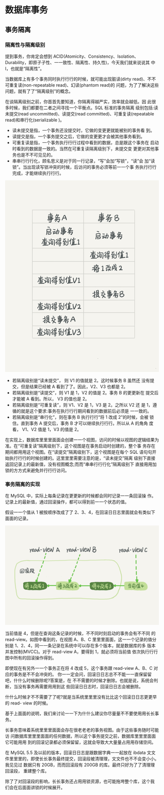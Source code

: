 # 数据库事务

## 事务隔离

### 隔离性与隔离级别

提到事务，你肯定会想到 ACID(Atomicity、Consistency、Isolation、 Durability，即原⼦子性、⼀一致性、隔离性、持久性)，今天我们就来说说其 中 I，也就是“隔离性”。

当数据库上有多个事务同时执⾏行行的时候，就可能出现脏读(dirty read)、不不可重复读(non-repeatable read)、幻读(phantom read)的 问题，为了了解决这些问题，就有了了“隔离级别”的概念。

在谈隔离级别之前，你⾸首先要知道，你隔离得越严实，效率就会越低。因 此很多时候，我们都要在⼆者之间寻找⼀个平衡点。SQL 标准的事务隔离 级别包括:读未提交(read uncommitted)、读提交(read committed)、可重复读(repeatable read)和串行化(serializable )。

- 读未提交是指，⼀个事务还没提交时，它做的变更更就能被别的事务看 到。 
- 读提交是指，⼀个事务提交之后，它做的变更更才会被其他事务看到。 
- 可重复读是指，⼀个事务执⾏行行过程中看到的数据，总是跟这个事务在 启动时看到的数据是⼀致的。当然在可重复读隔离级别下，未提交变 更更对其他事务也是不不可⻅见的。 
- 串串⾏行行化，顾名思义是对于同⼀⾏记录，“写”会加“写锁”，“读”会 加“读锁”。当出现读写锁冲突的时候，后访问的事务必须等前⼀一个事 务执⾏行行完成，才能继续执⾏行行。


![](img/rc.png)

- 若隔离级别是“读未提交”， 则 V1 的值就是 2。这时候事务 B 虽然还 没有提交，但是结果已经被 A 看到了了。因此，V2、V3 也都是 2。
- 若隔离级别是“读提交”，则 V1 是 1，V2 的值是 2。事务 B 的更更新在 提交后才能被 A 看到。所以， V3 的值也是 2。 
- 若隔离级别是“可重复读”，则 V1、V2 是 1，V3 是 2。之所以 V2 还 是 1，遵循的就是这个要求:事务在执⾏行行期间看到的数据前后必须是 ⼀一致的。
- 若隔离级别是“串⾏化”，则在事务 B 执⾏行行“将 1 改成 2”的时候，会被 锁住。直到事务 A 提交后，事务 B 才可以继续执⾏行行。所以从 A 的⻆角 度看， V1、V2 值是 1，V3 的值是 2。

在实现上，数据库⾥里里⾯面会创建⼀一个视图，访问的时候以视图的逻辑结果为 准。在“可重复读”隔离级别下，这个视图是在事务启动时创建的，整个事 务存在期间都⽤用这个视图。在“读提交”隔离级别下，这个视图是在每个 SQL 语句句开始执⾏行行的时候创建的。这⾥里里需要注意的是，“读未提交”隔离 级别下直接返回记录上的最新值，没有视图概念;⽽而“串串⾏行行化”隔离级别下 直接⽤用加锁的⽅方式来避免并⾏行行访问。

### 事务隔离的实现

在 MySQL 中，实际上每条记录在更更新的时候都会同时记录⼀一条回滚操 作。记录上的最新值，通过回滚操作，都可以得到前⼀一个状态的值。

假设⼀一个值从 1 被按顺序改成了了 2、3、4，在回滚⽇日志⾥⾯就会有类似下 ⾯面的记录。

![](img/mvcc.png)

当前值是 4，但是在查询这条记录的时候，不不同时刻启动的事务会有不不同 的 read-view。如图中看到的，在视图 A、B、C ⾥里里⾯面，这⼀一个记录的值分 别是 1、2、4，同⼀一条记录在系统中可以存在多个版本，就是数据库的多 版本并发控制(MVCC)。对于 read-view A，要得到 1，就必须将当前值 依次执⾏行行图中所有的回滚操作得到。

即使现在有另外⼀一个事务正在将 4 改成 5，这个事务跟 read-view A、B、C 对应的事务是不不会冲突的。
你⼀一定会问，回滚⽇日志总不不能⼀一直保留留吧，什什么时候删除呢?答案是，在 不不需要的时候才删除。也就是说，系统会判断，当没有事务再需要⽤用到这 些回滚⽇日志时，回滚⽇日志会被删除。

什什么时候才不不需要了了呢?就是当系统⾥里里没有⽐比这个回滚⽇日志更更早的 read- view 的时候。

基于上⾯面的说明，我们来讨论⼀一下为什什么建议你尽量量不不要使⽤用⻓长事务。

长事务意味着系统⾥里里⾯面会存在很⽼老老的事务视图。由于这些事务随时可能访 问数据库⾥里里⾯面的任何数据，所以这个事务提交之前，数据库⾥里里⾯面它可能⽤用 到的回滚记录都必须保留留，这就会导致⼤大量量占⽤用存储空间。

在 MySQL 5.5 及以前的版本，回滚⽇日志是跟数据字典⼀一起放在 ibdata ⽂文 件⾥里里的，即使⻓长事务最终提交，回滚段被清理理，⽂文件也不不会变⼩小。我⻅见过 数据只有 20GB，⽽而回滚段有 200GB 的库。最终只好为了了清理理回滚段， 重建整个库。

除了了对回滚段的影响，⻓长事务还占⽤用锁资源，也可能拖垮整个库，这个我 们会在后⾯面讲锁的时候展开。


